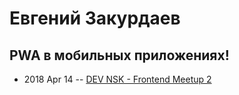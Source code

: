 # Евгений Закурдаев

## PWA в мобильных приложениях!
- 2018 Apr 14 -- [DEV NSK - Frontend Meetup 2](https://www.youtube.com/watch?v=PPhkR-wyWwc)    
